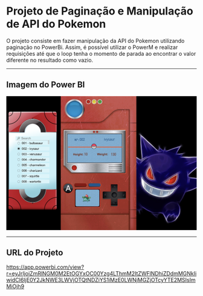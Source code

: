 # Projeto de Paginação e Manipulação de API do Pokemon

O projeto consiste em fazer manipulação da API do Pokemon utilizando paginação no PowerBi. Assim, é possível utilizar o PowerM e realizar requisições até que o loop tenha o momento de parada ao encontrar o valor diferente no resultado como vazio.

----
## Imagem do Power BI

![My Image](pokemon.png)


----
## URL do Projeto

https://app.powerbi.com/view?r=eyJrIjoiZmRlNGM0M2EtOGYxOC00Yzg4LThmM2ItZWFlNDhiZDdmMGNkIiwidCI6IjE0Y2JkNWE3LWVjOTQtNDZiYS1iMzE0LWNjMGZjOTcyYTE2MSIsImMiOjh9
